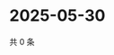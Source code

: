 # 2025-05-30

共 0 条

<!-- BEGIN ZHIHUVIDEO -->
<!-- 最后更新时间 Fri May 30 2025 19:09:44 GMT+0800 (China Standard Time) -->

<!-- END ZHIHUVIDEO -->
